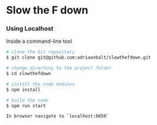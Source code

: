 # Slow the F down

### Using Localhost

Inside a command-line tool

```bash
# clone the Git repository
$ git clone git@github.com:adriaanbalt/slowthefdown.git

# change directory to the project folder
$ cd slowthefdown

# install the node modules
$ npm install

# build the code
$ npm run start

In browser navigate to `localhost:6650`
```
